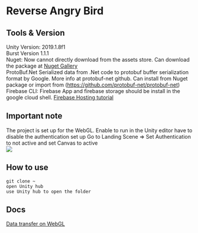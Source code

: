 # Reverse Angry Bird

## Tools & Version
Unity Version: 2019.1.8f1 \
Burst Version 1.1.1 \
Nuget: Now cannot directly download from the assets store. Can download the package at [Nuget Gallery](https://www.nuget.org/packages/Unity/)\
ProtoBuf.Net Serialized data from .Net code to protobuf buffer serialization format by Google. More info at protobuf-net github. Can install from Nuget package or import from (https://github.com/protobuf-net/protobuf-net) \
Firebase CLI: Firebase App and firebase storage should be install in the google cloud shell. [Firebase Hosting tutorial](https://firebase.google.com/docs/hosting/?gclid=Cj0KCQjwivbsBRDsARIsADyISJ_ZQI5y0gWzIHM76_x8tL4W4Q1FrZMr2HjFOXkfifxjHSwitOKde3waAvnKEALw_wcB)

## Important note
The project is set up for the WebGL. Enable to run in the Unity editor have to disable the authentication set up
Go to Landing Scene => Set Authentication to not active and set Canvas to active \
![](https://imgur.com/QmCxUKj.png)

## How to use
```git clone ~ ``` \
```open Unity hub ```\
```use Unity hub to open the folder```

## Docs
[Data transfer on WebGL](https://github.com/JCTGY/rabshare/blob/master/Data%20Transfer%20WebGL%20to%20Google%20Cloud.pdf)
